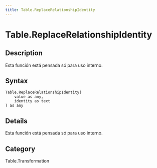 ```yaml
---
title: Table.ReplaceRelationshipIdentity
---
```


# Table.ReplaceRelationshipIdentity


## Description

Esta función está pensada só para uso interno.


## Syntax

```powerquery
Table.ReplaceRelationshipIdentity(
    value as any,
    identity as text
) as any
```


## Details

Esta función está pensada só para uso interno.



## Category
Table.Transformation
